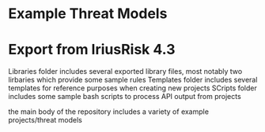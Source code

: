 # Example Threat Models
#
# Export from IriusRisk 4.3

Libraries folder includes several exported library files, most notably two lirbaries which provide some sample rules
Templates folder includes several templates for reference purposes when creating new projects
SCripts folder includes some sample bash scripts to process API output from projects

the main body of the repository includes a variety of example projects/threat models
